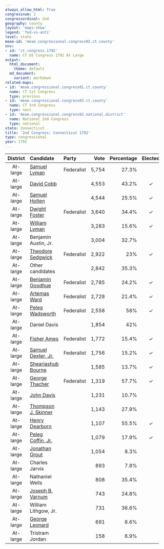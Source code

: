 ```yaml
---
always_allow_html: True
congressnum: 2
congressordinal: 2nd
geography: county
layout: 'maps-show'
legend: 'fed-vs-anti'
level: state
meae-id: 'meae.congressional.congress02.ct.county'
nnv:
- id: 'ct.congress.1792'
  name: CT US Congress 1792 At Large
output:
  html_document:
    theme: default
  md_document:
    variant: markdown
related-maps:
- id: 'meae.congressional.congress01.ct.county'
  name: CT 1st Congress
  type: previous
- id: 'meae.congressional.congress03.ct.county'
  name: CT 3rd Congress
  type: next
- id: 'meae.congressional.congress02.national.district'
  name: National 2nd Congress
  type: national
state: Connecticut
title: '2nd Congress: Connecticut 1792'
type: congressional
year: 1792
...
```


<div class="map">

</div>

<div class="results-table">

<table>
<thead>
<tr>
<th style="text-align:center;">
District
</th>
<th style="text-align:left;">
Candidate
</th>
<th style="text-align:left;">
Party
</th>
<th style="text-align:right;">
Vote
</th>
<th style="text-align:right;">
Percentage
</th>
<th style="text-align:center;">
Elected
</th>
</tr>
</thead>
<tbody>
<tr>
<td style="text-align:center;">
At-large
</td>
<td style="text-align:left;">
<a href="http://bioguide.congress.gov/scripts/biodisplay.pl?index=L000528">Samuel
Lyman</a>
</td>
<td class="party-federalist" data-party="federalist">
Federalist
</td>
<td style="text-align:right;">
5,754
</td>
<td style="text-align:right;">
27.3%
</td>
<td style="text-align:center;">
</td>
</tr>
<tr>
<td style="text-align:center;">
At-large
</td>
<td style="text-align:left;">
<a href="http://bioguide.congress.gov/scripts/biodisplay.pl?index=C000545">David
Cobb</a>
</td>
<td style="text-align:left;">
</td>
<td style="text-align:right;">
4,553
</td>
<td style="text-align:right;">
43.2%
</td>
<td style="text-align:center;">
✓
</td>
</tr>
<tr>
<td style="text-align:center;">
At-large
</td>
<td style="text-align:left;">
<a href="http://bioguide.congress.gov/scripts/biodisplay.pl?index=H000750">Samuel
Holten</a>
</td>
<td style="text-align:left;">
</td>
<td style="text-align:right;">
4,544
</td>
<td style="text-align:right;">
25.5%
</td>
<td style="text-align:center;">
✓
</td>
</tr>
<tr>
<td style="text-align:center;">
At-large
</td>
<td style="text-align:left;">
<a href="http://bioguide.congress.gov/scripts/biodisplay.pl?index=F000301">Dwight
Foster</a>
</td>
<td class="party-federalist" data-party="federalist">
Federalist
</td>
<td style="text-align:right;">
3,640
</td>
<td style="text-align:right;">
34.4%
</td>
<td style="text-align:center;">
✓
</td>
</tr>
<tr>
<td style="text-align:center;">
At-large
</td>
<td style="text-align:left;">
<a href="http://bioguide.congress.gov/scripts/biodisplay.pl?index=L000530">William
Lyman</a>
</td>
<td style="text-align:left;">
</td>
<td style="text-align:right;">
3,283
</td>
<td style="text-align:right;">
15.6%
</td>
<td style="text-align:center;">
✓
</td>
</tr>
<tr>
<td style="text-align:center;">
At-large
</td>
<td style="text-align:left;">
Benjamin Austin, Jr.
</td>
<td style="text-align:left;">
</td>
<td style="text-align:right;">
3,004
</td>
<td style="text-align:right;">
32.7%
</td>
<td style="text-align:center;">
</td>
</tr>
<tr>
<td style="text-align:center;">
At-large
</td>
<td style="text-align:left;">
<a href="http://bioguide.congress.gov/scripts/biodisplay.pl?index=S000222">Theodore
Sedgwick</a>
</td>
<td class="party-federalist" data-party="federalist">
Federalist
</td>
<td style="text-align:right;">
2,922
</td>
<td style="text-align:right;">
23%
</td>
<td style="text-align:center;">
✓
</td>
</tr>
<tr>
<td style="text-align:center;">
At-large
</td>
<td style="text-align:left;">
Other candidates
</td>
<td style="text-align:left;">
</td>
<td style="text-align:right;">
2,842
</td>
<td style="text-align:right;">
35.3%
</td>
<td style="text-align:center;">
</td>
</tr>
<tr>
<td style="text-align:center;">
At-large
</td>
<td style="text-align:left;">
<a href="http://bioguide.congress.gov/scripts/biodisplay.pl?index=G000286">Benjamin
Goodhue</a>
</td>
<td class="party-federalist" data-party="federalist">
Federalist
</td>
<td style="text-align:right;">
2,785
</td>
<td style="text-align:right;">
24.2%
</td>
<td style="text-align:center;">
✓
</td>
</tr>
<tr>
<td style="text-align:center;">
At-large
</td>
<td style="text-align:left;">
<a href="http://bioguide.congress.gov/scripts/biodisplay.pl?index=W000127">Artemas
Ward</a>
</td>
<td class="party-federalist" data-party="federalist">
Federalist
</td>
<td style="text-align:right;">
2,728
</td>
<td style="text-align:right;">
21.4%
</td>
<td style="text-align:center;">
✓
</td>
</tr>
<tr>
<td style="text-align:center;">
At-large
</td>
<td style="text-align:left;">
<a href="http://bioguide.congress.gov/scripts/biodisplay.pl?index=W000014">Peleg
Wadsworth</a>
</td>
<td class="party-federalist" data-party="federalist">
Federalist
</td>
<td style="text-align:right;">
2,558
</td>
<td style="text-align:right;">
58%
</td>
<td style="text-align:center;">
✓
</td>
</tr>
<tr>
<td style="text-align:center;">
At-large
</td>
<td style="text-align:left;">
Daniel Davis
</td>
<td style="text-align:left;">
</td>
<td style="text-align:right;">
1,854
</td>
<td style="text-align:right;">
42%
</td>
<td style="text-align:center;">
</td>
</tr>
<tr>
<td style="text-align:center;">
At-large
</td>
<td style="text-align:left;">
<a href="http://bioguide.congress.gov/scripts/biodisplay.pl?index=A000174">Fisher
Ames</a>
</td>
<td class="party-federalist" data-party="federalist">
Federalist
</td>
<td style="text-align:right;">
1,772
</td>
<td style="text-align:right;">
15.4%
</td>
<td style="text-align:center;">
✓
</td>
</tr>
<tr>
<td style="text-align:center;">
At-large
</td>
<td style="text-align:left;">
<a href="http://bioguide.congress.gov/scripts/biodisplay.pl?index=D000296">Samuel
Dexter, Jr.</a>
</td>
<td class="party-federalist" data-party="federalist">
Federalist
</td>
<td style="text-align:right;">
1,756
</td>
<td style="text-align:right;">
15.2%
</td>
<td style="text-align:center;">
✓
</td>
</tr>
<tr>
<td style="text-align:center;">
At-large
</td>
<td style="text-align:left;">
<a href="http://bioguide.congress.gov/scripts/biodisplay.pl?index=B000671">Shearjashub
Bourne</a>
</td>
<td style="text-align:left;">
</td>
<td style="text-align:right;">
1,585
</td>
<td style="text-align:right;">
13.7%
</td>
<td style="text-align:center;">
✓
</td>
</tr>
<tr>
<td style="text-align:center;">
At-large
</td>
<td style="text-align:left;">
<a href="http://bioguide.congress.gov/scripts/biodisplay.pl?index=T000141">George
Thacher</a>
</td>
<td class="party-federalist" data-party="federalist">
Federalist
</td>
<td style="text-align:right;">
1,319
</td>
<td style="text-align:right;">
57.7%
</td>
<td style="text-align:center;">
✓
</td>
</tr>
<tr>
<td style="text-align:center;">
At-large
</td>
<td style="text-align:left;">
<a href="http://bioguide.congress.gov/scripts/biodisplay.pl?index=D000117">John
Davis</a>
</td>
<td style="text-align:left;">
</td>
<td style="text-align:right;">
1,231
</td>
<td style="text-align:right;">
10.7%
</td>
<td style="text-align:center;">
</td>
</tr>
<tr>
<td style="text-align:center;">
At-large
</td>
<td style="text-align:left;">
<a href="http://bioguide.congress.gov/scripts/biodisplay.pl?index=S000471">Thompson
J. Skinner</a>
</td>
<td style="text-align:left;">
</td>
<td style="text-align:right;">
1,143
</td>
<td style="text-align:right;">
27.9%
</td>
<td style="text-align:center;">
</td>
</tr>
<tr>
<td style="text-align:center;">
At-large
</td>
<td style="text-align:left;">
<a href="http://bioguide.congress.gov/scripts/biodisplay.pl?index=D000178">Henry
Dearborn</a>
</td>
<td style="text-align:left;">
</td>
<td style="text-align:right;">
1,107
</td>
<td style="text-align:right;">
55.5%
</td>
<td style="text-align:center;">
✓
</td>
</tr>
<tr>
<td style="text-align:center;">
At-large
</td>
<td style="text-align:left;">
<a href="http://bioguide.congress.gov/scripts/biodisplay.pl?index=C000591">Peleg
Coffin, Jr.</a>
</td>
<td style="text-align:left;">
</td>
<td style="text-align:right;">
1,079
</td>
<td style="text-align:right;">
17.9%
</td>
<td style="text-align:center;">
✓
</td>
</tr>
<tr>
<td style="text-align:center;">
At-large
</td>
<td style="text-align:left;">
<a href="http://bioguide.congress.gov/scripts/biodisplay.pl?index=G000500">Jonathan
Grout</a>
</td>
<td style="text-align:left;">
</td>
<td style="text-align:right;">
1,054
</td>
<td style="text-align:right;">
8.3%
</td>
<td style="text-align:center;">
</td>
</tr>
<tr>
<td style="text-align:center;">
At-large
</td>
<td style="text-align:left;">
Charles Jarvis
</td>
<td style="text-align:left;">
</td>
<td style="text-align:right;">
893
</td>
<td style="text-align:right;">
7.8%
</td>
<td style="text-align:center;">
</td>
</tr>
<tr>
<td style="text-align:center;">
At-large
</td>
<td style="text-align:left;">
Nathaniel Wells
</td>
<td style="text-align:left;">
</td>
<td style="text-align:right;">
808
</td>
<td style="text-align:right;">
35.4%
</td>
<td style="text-align:center;">
</td>
</tr>
<tr>
<td style="text-align:center;">
At-large
</td>
<td style="text-align:left;">
<a href="http://bioguide.congress.gov/scripts/biodisplay.pl?index=V000074">Joseph
B. Varnum</a>
</td>
<td style="text-align:left;">
</td>
<td style="text-align:right;">
743
</td>
<td style="text-align:right;">
24.8%
</td>
<td style="text-align:center;">
</td>
</tr>
<tr>
<td style="text-align:center;">
At-large
</td>
<td style="text-align:left;">
William Lithgow, Jr.
</td>
<td style="text-align:left;">
</td>
<td style="text-align:right;">
731
</td>
<td style="text-align:right;">
36.6%
</td>
<td style="text-align:center;">
</td>
</tr>
<tr>
<td style="text-align:center;">
At-large
</td>
<td style="text-align:left;">
<a href="http://bioguide.congress.gov/scripts/biodisplay.pl?index=L000246">George
Leonard</a>
</td>
<td style="text-align:left;">
</td>
<td style="text-align:right;">
691
</td>
<td style="text-align:right;">
6.6%
</td>
<td style="text-align:center;">
</td>
</tr>
<tr>
<td style="text-align:center;">
At-large
</td>
<td style="text-align:left;">
Tristram Jordan
</td>
<td style="text-align:left;">
</td>
<td style="text-align:right;">
158
</td>
<td style="text-align:right;">
6.9%
</td>
<td style="text-align:center;">
</td>
</tr>
</tbody>
</table>

</div>
